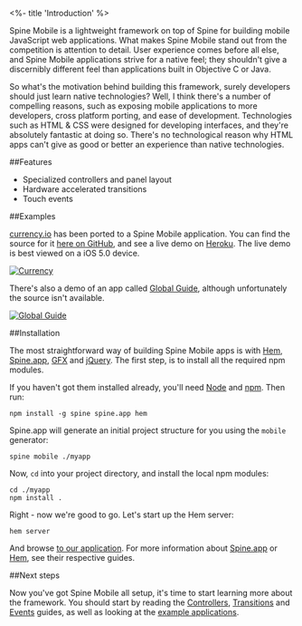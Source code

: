 <%- title 'Introduction' %>

Spine Mobile is a lightweight framework on top of Spine for building mobile JavaScript web applications. What makes Spine Mobile stand out from the competition is attention to detail. User experience comes before all else, and Spine Mobile applications strive for a native feel; they shouldn't give a discernibly different feel than applications built in Objective C or Java.

So what's the motivation behind building this framework, surely developers should just learn native technologies? Well, I think there's a number of compelling reasons, such as exposing mobile applications to more developers, cross platform porting, and ease of development. Technologies such as HTML & CSS were designed for developing interfaces, and they're absolutely fantastic at doing so. There's no technological reason why HTML apps can't give as good or better an experience than native technologies. 

##Features

* Specialized controllers and panel layout
* Hardware accelerated transitions
* Touch events

##Examples

[currency.io](http://currency.io) has been ported to a Spine Mobile application. You can find the source for it [here on GitHub](https://github.com/maccman/spine.mobile.currency), and see a live demo on [Heroku](http://spine-mobile-currency.herokuapp.com). The live demo is best viewed on a iOS 5.0 device. 

[![Currency](https://lh5.googleusercontent.com/-hcwujJAkdVU/TnYhDQ5VoZI/AAAAAAAABYA/pRrKwNoNccc/s400/Screen%252520Shot%2525202011-09-18%252520at%25252017.27.50.png)](https://github.com/maccman/spine.mobile.currency)

There's also a demo of an app called [Global Guide](http://globalguide-mobile.herokuapp.com), although unfortunately the source isn't available. 

[![Global Guide](https://lh4.googleusercontent.com/-MaYsm32ZsTs/TnjK6xgwUYI/AAAAAAAABZ4/sASZNgKdGJk/s400/Screen%252520Shot%2525202011-09-20%252520at%25252018.17.59.png)](http://globalguide-mobile.herokuapp.com)

##Installation

The most straightforward way of building Spine Mobile apps is with [Hem](<%= docs_path("hem") %>), [Spine.app](<%= docs_path("app") %>), [GFX](http://maccman.github.com/gfx) and [jQuery](http://jquery.com). The first step, is to install all the required npm modules. 

If you haven't got them installed already, you'll need [Node](http://nodejs.org) and [npm](http://npmjs.org). Then run:

    npm install -g spine spine.app hem
    
Spine.app will generate an initial project structure for you using the `mobile` generator:

    spine mobile ./myapp
    
Now, `cd` into your project directory, and install the local npm modules:
    
    cd ./myapp
    npm install .
    
Right - now we're good to go. Let's start up the Hem server:
    
    hem server
    
And browse [to our application](http://localhost:9294). For more information about [Spine.app](<%= docs_path("app") %>) or [Hem](<%= docs_path("hem") %>), see their respective guides. 

##Next steps

Now you've got Spine Mobile all setup, it's time to start learning more about the framework. You should start by reading the [Controllers](<%= mobile_path("controllers") %>), [Transitions](<%= mobile_path("transitions") %>) and [Events](<%= mobile_path("events") %>) guides, as well as looking at the [example applications](https://github.com/maccman/spine.mobile.currency).